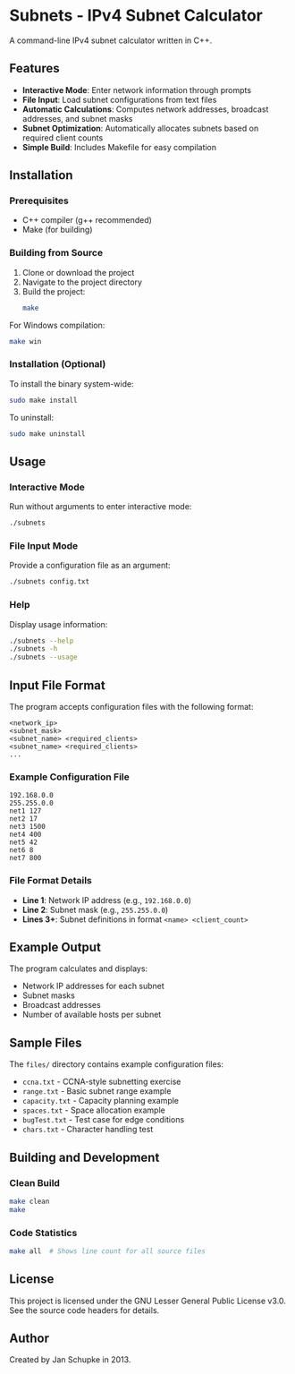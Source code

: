 # Subnets - IPv4 Subnet Calculator

A command-line IPv4 subnet calculator written in C++.

## Features

- **Interactive Mode**: Enter network information through prompts
- **File Input**: Load subnet configurations from text files
- **Automatic Calculations**: Computes network addresses, broadcast addresses, and subnet masks
- **Subnet Optimization**: Automatically allocates subnets based on required client counts
- **Simple Build**: Includes Makefile for easy compilation

## Installation

### Prerequisites
- C++ compiler (g++ recommended)
- Make (for building)

### Building from Source

1. Clone or download the project
2. Navigate to the project directory
3. Build the project:
   ```bash
   make
   ```

For Windows compilation:
```bash
make win
```

### Installation (Optional)
To install the binary system-wide:
```bash
sudo make install
```

To uninstall:
```bash
sudo make uninstall
```

## Usage

### Interactive Mode
Run without arguments to enter interactive mode:
```bash
./subnets
```

### File Input Mode
Provide a configuration file as an argument:
```bash
./subnets config.txt
```

### Help
Display usage information:
```bash
./subnets --help
./subnets -h
./subnets --usage
```

## Input File Format

The program accepts configuration files with the following format:

```
<network_ip>
<subnet_mask>
<subnet_name> <required_clients>
<subnet_name> <required_clients>
...
```

### Example Configuration File
```
192.168.0.0
255.255.0.0
net1 127
net2 17
net3 1500
net4 400
net5 42
net6 8
net7 800
```

### File Format Details

- **Line 1**: Network IP address (e.g., `192.168.0.0`)
- **Line 2**: Subnet mask (e.g., `255.255.0.0`)
- **Lines 3+**: Subnet definitions in format `<name> <client_count>`

## Example Output

The program calculates and displays:
- Network IP addresses for each subnet
- Subnet masks
- Broadcast addresses
- Number of available hosts per subnet

## Sample Files

The `files/` directory contains example configuration files:
- `ccna.txt` - CCNA-style subnetting exercise
- `range.txt` - Basic subnet range example
- `capacity.txt` - Capacity planning example
- `spaces.txt` - Space allocation example
- `bugTest.txt` - Test case for edge conditions
- `chars.txt` - Character handling test

## Building and Development

### Clean Build
```bash
make clean
make
```

### Code Statistics
```bash
make all  # Shows line count for all source files
```

## License

This project is licensed under the GNU Lesser General Public License v3.0. See the source code headers for details.

## Author

Created by Jan Schupke in 2013.
